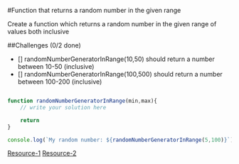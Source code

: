 #Function that returns a random number in the given range

Create a function which returns a random number in the given range of values both inclusive

##Challenges (0/2 done)

- [] randomNumberGeneratorInRange(10,50) should return a number between 10-50 (inclusive)
- [] randomNumberGeneratorInRange(100,500) should return a number between 100-200 (inclusive)


```js

function randomNumberGeneratorInRange(min,max){
    // write your solution here

    return
}

console.log(`My random number: ${randomNumberGeneratorInRange(5,100)}`)

```

[Resource-1](https://developer.mozilla.org/en-US/docs/Web/JavaScript/Reference/Global_Objects/Math/random)
[Resource-2](https://stackoverflow.com/questions/1527803/generating-random-whole-numbers-in-javascript-in-a-specific-range)